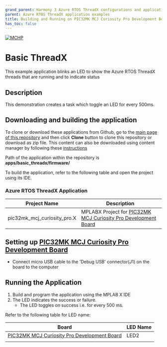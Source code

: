 ```yaml
---
grand_parent: Harmony 3 Azure RTOS ThreadX configurations and application examples
parent: Azure RTOS ThreadX application examples
title: Building and Running on PIC32MK MCJ Curiosity Pro Development Board
has_toc: false
---
```


[![MCHP](https://www.microchip.com/ResourcePackages/Microchip/assets/dist/images/logo.png)](https://www.microchip.com)

# Basic ThreadX

This example application blinks an LED to show the Azure RTOS ThreadX threads that are running and to indicate status

## Description

This demonstration creates a task which toggle an LED for every 500ms. 

## Downloading and building the application

To clone or download these applications from Github, go to the [main page of this repository](https://github.com/Microchip-MPLAB-Harmony/azure-rtos-threadx) and then click **Clone** button to clone this repository or download as zip file. This content can also be downloaded using content manager by following these [instructions](https://github.com/Microchip-MPLAB-Harmony/contentmanager/wiki)

Path of the application within the repository is **apps/basic_threadx/firmware/**

To build the application, refer to the following table and open the project using its IDE.

### Azure RTOS ThreadX Application

| Project Name      | Description                                    |
| ----------------- | ---------------------------------------------- |
| pic32mk_mcj_curiosity_pro.X | MPLABX Project for [PIC32MK MCJ Curiosity Pro Development Board]() |

## Setting up [PIC32MK MCJ Curiosity Pro Development Board]()

- Connect micro USB cable to the 'Debug USB' connector(J1) on the board to the computer

## Running the Application

1. Build and program the application using the MPLAB X IDE
2. The LED indicates the success or failure.
    - The LED toggles on success i.e. for every 500 ms.

Refer to the following table for LED name:  

| Board | LED Name |
| ----- | -------- |
| [PIC32MK MCJ Curiosity Pro Development Board]() | LED2 |
|||
